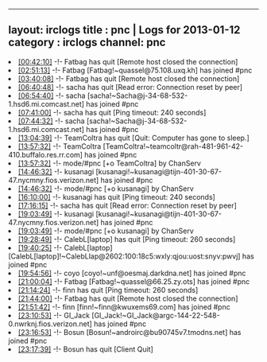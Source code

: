 
---
layout: irclogs
title : pnc | Logs for 2013-01-12
category : irclogs
channel: pnc
---
<li class="logitem"><a href="#00:42:10" name="00:42:10" class="time">[00:42:10]</a> -!- <span class="quit">Fatbag</span> has quit [Remote host closed the connection] </li>
<li class="logitem"><a href="#02:51:13" name="02:51:13" class="time">[02:51:13]</a> -!- <span class="join">Fatbag</span> [Fatbag!~quassel@75.108.uxq.kh] has joined #pnc </li>
<li class="logitem"><a href="#03:40:08" name="03:40:08" class="time">[03:40:08]</a> -!- <span class="quit">Fatbag</span> has quit [Remote host closed the connection] </li>
<li class="logitem"><a href="#06:40:48" name="06:40:48" class="time">[06:40:48]</a> -!- <span class="quit">sacha</span> has quit [Read error: Connection reset by peer] </li>
<li class="logitem"><a href="#06:54:40" name="06:54:40" class="time">[06:54:40]</a> -!- <span class="join">sacha</span> [sacha!~Sacha@j-34-68-532-1.hsd6.mi.comcast.net] has joined #pnc </li>
<li class="logitem"><a href="#07:41:00" name="07:41:00" class="time">[07:41:00]</a> -!- <span class="quit">sacha</span> has quit [Ping timeout: 240 seconds] </li>
<li class="logitem"><a href="#07:44:32" name="07:44:32" class="time">[07:44:32]</a> -!- <span class="join">sacha</span> [sacha!~Sacha@j-34-68-532-1.hsd6.mi.comcast.net] has joined #pnc </li>
<li class="logitem"><a href="#13:04:39" name="13:04:39" class="time">[13:04:39]</a> -!- <span class="quit">TeamColtra</span> has quit [Quit: Computer has gone to sleep.] </li>
<li class="logitem"><a href="#13:57:32" name="13:57:32" class="time">[13:57:32]</a> -!- <span class="join">TeamColtra</span> [TeamColtra!~teamcoltr@rah-481-961-42-410.buffalo.res.rr.com] has joined #pnc </li>
<li class="logitem"><a href="#13:57:32" name="13:57:32" class="time">[13:57:32]</a> -!- mode/<span class="mode">#pnc</span> [+o TeamColtra] by ChanServ </li>
<li class="logitem"><a href="#14:46:32" name="14:46:32" class="time">[14:46:32]</a> -!- <span class="join">kusanagi</span> [kusanagi!~kusanagi@tijn-401-30-67-47.nycmny.fios.verizon.net] has joined #pnc </li>
<li class="logitem"><a href="#14:46:32" name="14:46:32" class="time">[14:46:32]</a> -!- mode/<span class="mode">#pnc</span> [+o kusanagi] by ChanServ </li>
<li class="logitem"><a href="#16:10:00" name="16:10:00" class="time">[16:10:00]</a> -!- <span class="quit">kusanagi</span> has quit [Ping timeout: 240 seconds] </li>
<li class="logitem"><a href="#17:16:15" name="17:16:15" class="time">[17:16:15]</a> -!- <span class="quit">sacha</span> has quit [Read error: Connection reset by peer] </li>
<li class="logitem"><a href="#19:03:49" name="19:03:49" class="time">[19:03:49]</a> -!- <span class="join">kusanagi</span> [kusanagi!~kusanagi@tijn-401-30-67-47.nycmny.fios.verizon.net] has joined #pnc </li>
<li class="logitem"><a href="#19:03:49" name="19:03:49" class="time">[19:03:49]</a> -!- mode/<span class="mode">#pnc</span> [+o kusanagi] by ChanServ </li>
<li class="logitem"><a href="#19:28:49" name="19:28:49" class="time">[19:28:49]</a> -!- <span class="quit">CalebL[laptop]</span> has quit [Ping timeout: 260 seconds] </li>
<li class="logitem"><a href="#19:40:25" name="19:40:25" class="time">[19:40:25]</a> -!- <span class="join">CalebL[laptop]</span> [CalebL[laptop]!~CalebLlap@2602:100:18c5:wxly:qjou:uost:snyv:pwvj] has joined #pnc </li>
<li class="logitem"><a href="#19:54:56" name="19:54:56" class="time">[19:54:56]</a> -!- <span class="join">coyo</span> [coyo!~unf@oesmaj.darkdna.net] has joined #pnc </li>
<li class="logitem"><a href="#21:00:04" name="21:00:04" class="time">[21:00:04]</a> -!- <span class="join">Fatbag</span> [Fatbag!~quassel@66.25.zy.ots] has joined #pnc </li>
<li class="logitem"><a href="#21:14:24" name="21:14:24" class="time">[21:14:24]</a> -!- <span class="quit">finn</span> has quit [Ping timeout: 260 seconds] </li>
<li class="logitem"><a href="#21:44:00" name="21:44:00" class="time">[21:44:00]</a> -!- <span class="quit">Fatbag</span> has quit [Remote host closed the connection] </li>
<li class="logitem"><a href="#21:51:42" name="21:51:42" class="time">[21:51:42]</a> -!- <span class="join">finn</span> [finn!~finn@kwuxems69.com] has joined #pnc </li>
<li class="logitem"><a href="#23:10:53" name="23:10:53" class="time">[23:10:53]</a> -!- <span class="join">GI_Jack</span> [GI_Jack!~GI_Jack@argc-144-22-548-0.nwrknj.fios.verizon.net] has joined #pnc </li>
<li class="logitem"><a href="#23:16:53" name="23:16:53" class="time">[23:16:53]</a> -!- <span class="join">Bosun</span> [Bosun!~androirc@bu90745v7.tmodns.net] has joined #pnc </li>
<li class="logitem"><a href="#23:17:39" name="23:17:39" class="time">[23:17:39]</a> -!- <span class="quit">Bosun</span> has quit [Client Quit] </li>


